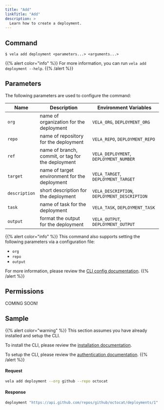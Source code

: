 ```yaml
---
title: "Add"
linkTitle: "Add"
description: >
  Learn how to create a deployment.
---
```


## Command

```
$ vela add deployment <parameters...> <arguments...>
```

{{% alert color="info" %}}
For more information, you can run `vela add deployment --help`.
{{% /alert %}}

## Parameters

The following parameters are used to configure the command:

| Name          | Description                                       | Environment Variables                        |
| ------------- | ------------------------------------------------- | -------------------------------------------- |
| `org`         | name of organization for the deployment           | `VELA_ORG`, `DEPLOYMENT_ORG`                 |
| `repo`        | name of repository for the deployment             | `VELA_REPO`, `DEPLOYMENT_REPO`               |
| `ref`         | name of branch, commit, or tag for the deployment | `VELA_DEPLOYMENT`, `DEPLOYMENT_NUMBER`       |
| `target`      | name of target environment for the deployment     | `VELA_TARGET`, `DEPLOYMENT_TARGET`           |
| `description` | short description for the deployment              | `VELA_DESCRIPTION`, `DEPLOYMENT_DESCRIPTION` |
| `task`        | name of task for the deployment                   | `VELA_TASK`, `DEPLOYMENT_TASK`               |
| `output`      | format the output for the deployment              | `VELA_OUTPUT`, `DEPLOYMENT_OUTPUT`           |

{{% alert color="info" %}}
This command also supports setting the following parameters via a configuration file:

- `org`
- `repo`
- `output`

For more information, please review the [CLI config documentation](/docs/reference/cli/config/).
{{% /alert %}}

## Permissions

COMING SOON!

## Sample

{{% alert color="warning" %}}
This section assumes you have already installed and setup the CLI.

To install the CLI, please review the [installation documentation](/docs/reference/cli/install/).

To setup the CLI, please review the [authentication documentation](/docs/reference/cli/authentication/).
{{% /alert %}}

#### Request

```sh
vela add deployment --org github --repo octocat
```

#### Response

```sh
deployment "https://api.github.com/repos/github/octocat/deployments/1" was created
```
